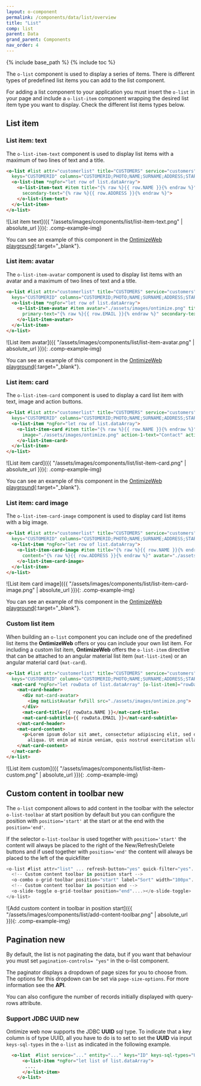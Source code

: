 ```yaml
---
layout: o-component
permalink: /components/data/list/overview
title: "List"
comp: list
parent: Data
grand_parent: Components
nav_order: 4
---
```


{% include base_path %}
{% include toc %}

The `o-list` component is used to display a series of items. There is different types of predefined list items you can add to the list component.

For adding a list component to your application you must insert the `o-list` in your page and include a `o-list-item` component wrapping the desired list item type you want to display. Check the different list items types below.
## List item
### List item: text

The `o-list-item-text` component is used to display list items with a maximum of two lines of text and a title.

```html
<o-list #list attr="customerlist" title="CUSTOMERS" service="customers" entity="customer"
  keys="CUSTOMERID" columns="CUSTOMERID;PHOTO;NAME;SURNAME;ADDRESS;STARTDATE;EMAIL">
  <o-list-item *ngFor="let row of list.dataArray">
    <o-list-item-text #item title="{% raw %}{{ row.NAME }}{% endraw %}" primary-text="{% raw %}{{ row.EMAIL }}{% endraw %}"
      secondary-text="{% raw %}{{ row.ADDRESS }}{% endraw %}">
    </o-list-item-text>
  </o-list-item>
</o-list>
```

![List item text]({{ "/assets/images/components/list/list-item-text.png" | absolute_url }}){: .comp-example-img}

You can see an example of this component in the [OntimizeWeb playground]({{site.playgroundurl}}/main/data/lists/list-item-text){:target="_blank"}.

### List item: avatar

The `o-list-item-avatar` component is used to display list items with an avatar and a maximum of two lines of text and a title.

```html
<o-list #list attr="customerlist" title="CUSTOMERS" service="customers" entity="customer"
  keys="CUSTOMERID" columns="CUSTOMERID;PHOTO;NAME;SURNAME;ADDRESS;STARTDATE;EMAIL">
  <o-list-item *ngFor="let row of list.dataArray">
    <o-list-item-avatar #item avatar="./assets/images/ontimize.png" title="{% raw %}{{ row.NAME }}{% endraw %}"
      primary-text="{% raw %}{{ row.EMAIL }}{% endraw %}" secondary-text="{% raw %}{{ row.ADDRESS }}{% endraw %}">
    </o-list-item-avatar>
  </o-list-item>
</o-list>
```

![List item avatar]({{ "/assets/images/components/list/list-item-avatar.png" | absolute_url }}){: .comp-example-img}

You can see an example of this component in the [OntimizeWeb playground]({{site.playgroundurl}}/main/data/lists/list-item-avatar){:target="_blank"}.

### List item: card

The `o-list-item-card` component is used to display a card list item with text, image and action buttons.

```html
<o-list #list attr="customerlist" title="CUSTOMERS" service="customers" entity="customer"
  keys="CUSTOMERID" columns="CUSTOMERID;PHOTO;NAME;SURNAME;ADDRESS;STARTDATE;EMAIL">
  <o-list-item *ngFor="let row of list.dataArray">
    <o-list-item-card #item title="{% raw %}{{ row.NAME }}{% endraw %}" subtitle="{% raw %}{{ row.EMAIL }}{% endraw %}"
      image="./assets/images/ontimize.png" action-1-text="Contact" action-2-text="Share">
    </o-list-item-card>
  </o-list-item>
</o-list>
```

![List item card]({{ "/assets/images/components/list/list-item-card.png" | absolute_url }}){: .comp-example-img}

You can see an example of this component in the [OntimizeWeb playground]({{site.playgroundurl}}/main/data/lists/list-item-card){:target="_blank"}.

### List item: card image

The `o-list-item-card-image` component is used to display card list items with a big image.

```html
<o-list #list attr="customerlist" title="CUSTOMERS" service="customers" entity="customer"
  keys="CUSTOMERID" columns="CUSTOMERID;PHOTO;NAME;SURNAME;ADDRESS;STARTDATE;EMAIL">
  <o-list-item *ngFor="let row of list.dataArray">
    <o-list-item-card-image #item title="{% raw %}{{ row.NAME }}{% endraw %}" subtitle="{% raw %}{{ row.EMAIL }}{% endraw %}"
      content="{% raw %}{{ row.ADDRESS }}{% endraw %}" avatar="./assets/images/ontimize.png" image="./assets/images/ontimize.png" action-1-text="Contact" action-2-text="Share" collapsible="yes" collapsed="no">
    </o-list-item-card-image>
  </o-list-item>
</o-list>
```

![List item card image]({{ "/assets/images/components/list/list-item-card-image.png" | absolute_url }}){: .comp-example-img}

You can see an example of this component in the [OntimizeWeb playground]({{site.playgroundurl}}/main/data/lists/list-item-card-image){:target="_blank"}.

### Custom list item

When building an `o-list` component you can include one of the predefined list items the **OntimizeWeb** offers or you can include your own list item. For including a custom list item, **OntimizeWeb** offers the `o-list-item` directive that can be attached to an angular material list item (`mat-list-item`) or an angular material card (`mat-card`).

```html
<o-list #list attr="customerlist" title="CUSTOMERS" service="customers" entity="customer"
  keys="CUSTOMERID" columns="CUSTOMERID;PHOTO;NAME;SURNAME;ADDRESS;STARTDATE;EMAIL">
  <mat-card *ngFor="let rowData of list.dataArray" [o-list-item]="rowData">
    <mat-card-header>
      <div mat-card-avatar>
        <img matListAvatar fxFill src="./assets/images/ontimize.png">
      </div>
      <mat-card-title>{{ rowData.NAME }}</mat-card-title>
      <mat-card-subtitle>{{ rowData.EMAIL }}</mat-card-subtitle>
    </mat-card-header>
    <mat-card-content>
      <p>Lorem ipsum dolor sit amet, consectetur adipiscing elit, sed do eiusmod tempor incididunt ut labore et dolore magna
        aliqua. Ut enim ad minim veniam, quis nostrud exercitation ullamco laboris nisi ut aliquip ex ea commodo consequat.</p>
    </mat-card-content>
  </mat-card>
</o-list>
```

![List item custom]({{ "/assets/images/components/list/list-item-custom.png" | absolute_url }}){: .comp-example-img}

## Custom content in toolbar <span class='menuitem-badge'>new<span>

The `o-list` component allows to add content in the toolbar with the selector `o-list-toolbar` at start position by default but you can configure the position with `position='start'` at the start or at the end with the `position='end'`.

If the selector `o-list-toolbar` is used together with `position='start'` the content will always be placed to the right of the New/Refresh/Delete buttons and if used together with `position='end'` the content will always be placed to the left of the quickfilter

```ts
<o-list #list attr="list" ... refresh-button="yes" quick-filter="yes"...>
  <!-- Custom content toolbar in position start -->
  <o-combo o-grid-toolbar position="start" label="Sort" width="100px"...></o-combo>
  <!-- Custom content toolbar in position end -->
  <o-slide-toggle o-grid-toolbar position="end"....></o-slide-toggle>
</o-list>
```

![Add custom content in toolbar in position start]({{ "/assets/images/components/list/add-content-toolbar.png" | absolute_url }}){: .comp-example-img}



## Pagination <span class='menuitem-badge'>new<span>

By default, the list is not paginating the data, but if you want that behaviour you must set `pagination-controls= "yes"` in the o-list component.

The paginator displays a dropdown of page sizes for you to choose from. The options for this dropdown can be set via `page-size-options`. For more information see the **API**.

You can also configure the number of records initially displayed with query-rows attribute.

### Support JDBC UUID <span class='menuitem-badge'>new<span>

Ontimize web now supports the JDBC **UUID** sql type. To indicate that a key column is of type UUID, all you have to do is to set to set the **UUID** via input `keys-sql-types` in the `o-list` as indicated in the following example.

```html
  <o-list  #list service="..." entity="..." keys="ID" keys-sql-types="UUID">
      <o-list-item *ngFor="let list of list.dataArray">
       ....
      </o-list-item>
    </o-list>
```